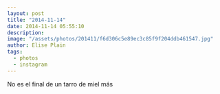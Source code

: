 ```yaml
---
layout: post
title: "2014-11-14"
date: 2014-11-14 05:55:10
description: 
image: "/assets/photos/201411/f6d306c5e89ec3c85f9f204ddb461547.jpg"
author: Elise Plain
tags: 
  - photos
  - instagram
---
```


No es el final de un tarro de miel más
<p></p>
